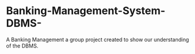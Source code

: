 # Banking-Management-System-DBMS-
A Banking Management a group project created to show our understanding of the DBMS.
